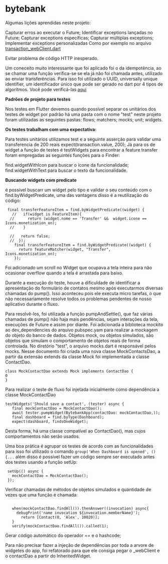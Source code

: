 # bytebank
Algumas lições aprendidas neste projeto:

Capturar erros ao executar o Future;
Identificar exceptions lançadas no Future;
Capturar exceptions específicas;
Capturar múltiplas exceptions;
Implementar exceptions personalizadas
Como por exemplo no arquivo [transaction_webClient.dart](https://github.com/WillianLauber/Flutter-fundamentos/blob/main/bytebank/lib/http/webClients/transaction_webClient.dart)

Evitar problema de código HTTP inesperado.

Um coneceito muito interessante que foi aplicado foi o da idempotência, ao se chamar uma função verifica-se se ela já não foi chamada antes, utilizado ao enviar transferências.
Para isso foi utilizado o UUID, universally unique identifier, um identificador único que pode ser gerado no dart por 4 tipos de algoritmos. Você pode verificá-las [aqui](https://en.wikipedia.org/wiki/Universally_unique_identifier#Versions)

**Padrões de projeto para testes**

Nos testes em Flutter devemos quando possível separar os unitários dos testes de widget por padrão há uma pasta com o nome "test" neste projeto foram utilizadas as seguintes pastas:
flows;
matchers;
mocks;
unit;
widgets.

**Os testes trabalham com uma expectativa:**

Para testes unitários utilizamos test  e a seguinte asserção para validar uma transferencia de 200 reais expect(transaction.value, 200);
Já para os de widget a função de testes é testWidgets para encontrar a feature transfer foram empregadas as seguintes funções para o Finder:

find.widgetWithIcon para buscar o ícone da funcionalidade;
find.widgetWithText para buscar o texto da funcionalidade.

**Buscando widgets com predicate**

é possível buscarr um widget pelo tipo e validar o seu conteúdo com o find.byWidgetPredicate, uma das vantagens disso é a reutilização do código:
```
 final transferFeatureItem = find.byWidgetPredicate((widget) {
   //   if(widget is FeatureItem){
  //      return (widget.nome == 'Transfer' &&  widget.icone == Icons.monetization_on);
  //    }

  //   return false;
  //  });
    final transferFeatureItem = find.byWidgetPredicate((widget) {
      return featureMatcher(widget, "Transfer", Icons.monetization_on);
    });

```

Foi adicionado um scroll no Widget que ocupava a tela inteira para não ocasionar overflow quando a tela é arrastada para baixo.

Durante a execução do teste, houve a dificuldade de identificar a apresentação do formulário de contatos mesmo após executarmos diversas chamadas
 do pump(). Isso aconteceu pois ele executa micro tarefas, o que não necessariamente resolve todos os problemas pendentes de nosso aplicativo durante o fluxo.

Para resolvê-los, foi utilizada a função pumpAndSettle(), que faz várias chamadas de pump() não haja mais pendências, sejam interações da tela, execuções de Future e assim por diante. 
 Foi adicionada a biblioteca mockito ao dev_dependencies do arquivo pubspec.yam para realizar a mockagem do objeto do banco de dados. 
 Objetos mock, ou objetos simulados, são objetos que simulam 
 o comportamento de objetos reais de forma controlada.
 No diretório "test", o arquivo mocks.dart é responsável pelos mocks. Nesse documento foi criada uma nova classe
  MockContactsDao, a partir da extensão extends da classe Mock foi implementada a classe ContactDao.
 ```
 class MockContactDao extends Mock implements ContactDao {
 0
 }
```
Para realizar o teste de fluxo foi injetada inicialmente como dependência a classe MockContactDao 
 ```
testWidgets('Should save a contact', (tester) async {
    final mockContactDao = MockContactDao();
    await tester.pumpWidget(BytebankApp(contactDao: mockContactDao,));
    final dashboard = find.byType(Dashboard);
    expect(dashboard, findsOneWidget);
 ```
 Desta forma, há uma classe compatível ao ContactDao(), mas cujos comportamentos não serão usados.
 
Uma boa prática é agrupar os testes de acordo com as funcionalidades para isso foi utilizado o comando   ``` group('When Dashboard is opened', (){... ```
além disso é possível fazer um código sempre ser executado antes dos testes usando a função setUp:
 ```
  setUp(() async {
    mockContactDao = MockContactDao();
  });

 ```

Verificar chamadas de métodos de objetos simulados e quantidade de vezes que uma função é chamada:

 ```

    when(mockContactDao.findAll()).thenAnswer((invocation) async{
      debugPrint('name invocation ${invocation.memberName}');
        return [Contact(0, 'Alex', 10020)];
    }
    verify(mockContactDao.findAll()).called(1);

 ```
Gerar código automático do operador == e o hashcode;

Para não precisar fazer a injeção de dependências por toda a arvore de widgetes do app, foi refatorado para que ele consiga pegar o _webClient e o contactDao
 a partir do InheritedWidget.